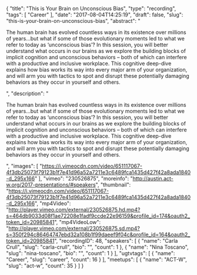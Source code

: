 {
  "title": "This is Your Brain on Unconscious Bias",
  "type": "recording",
  "tags": [
    "Career"
  ],
  "date": "2017-08-04T14:25:19",
  "draft": false,
  "slug": "this-is-your-brain-on-unconscious-bias",
  "abstract": "<p>The human brain has evolved countless ways in its existence over millions of years...but what if some of those evolutionary moments led to what we refer to today as ‘unconscious bias’? In this session, you will better understand what occurs in our brains as we explore the building blocks of implicit cognition and unconscious behaviors – both of which can interfere with a productive and inclusive workplace. This cognitive deep-dive explains how bias works its way into every major arm of your organization, and will arm you with tactics to spot and disrupt these potentially damaging behaviors as they occur in yourself and others.</p>",
  "description": "<p>The human brain has evolved countless ways in its existence over millions of years...but what if some of those evolutionary moments led to what we refer to today as ‘unconscious bias’? In this session, you will better understand what occurs in our brains as we explore the building blocks of implicit cognition and unconscious behaviors – both of which can interfere with a productive and inclusive workplace. This cognitive deep-dive explains how bias works its way into every major arm of your organization, and will arm you with tactics to spot and disrupt these potentially damaging behaviors as they occur in yourself and others.</p>",
  "images": [
    "https://i.vimeocdn.com/video/651117067-4f3db25073f79123b1f7e41d96a52a7211e3c6489fca1435d427f42a8ada1840-d_295x166"
  ],
  "vimeo": "230526875",
  "moreinfo": "http://austin.act-w.org/2017-presentations/#speakers",
  "thumbnail": "https://i.vimeocdn.com/video/651117067-4f3db25073f79123b1f7e41d96a52a7211e3c6489fca1435d427f42a8ada1840-d_295x166",
  "mp4Video": "http://player.vimeo.com/external/230526875.hd.mp4?s=464db9033d08f1ae72208e1fadf9ccde22e96159&profile_id=174&oauth2_token_id=20985841",
  "mp4VideoLow": "http://player.vimeo.com/external/230526875.sd.mp4?s=350f294c86464747ebd32a108b1f99daeef9f04c&profile_id=164&oauth2_token_id=20985841",
  "recordingID": 48,
  "speakers": [
    {
      "name": "Carla Crull",
      "slug": "carla-crull",
      "bio": "",
      "count": 1
    },
    {
      "name": "Nina Toscano",
      "slug": "nina-toscano",
      "bio": "",
      "count": 1
    }
  ],
  "ugtvtags": [
    {
      "name": "Career",
      "slug": "career",
      "count": 16
    }
  ],
  "meetups": [
    {
      "name": "ACT-W",
      "slug": "act-w",
      "count": 35
    }
  ]
}